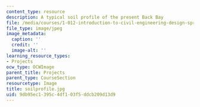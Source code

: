 ```yaml
---
content_type: resource
description: A typical soil profile of the present Back Bay
file: /media/courses/1-012-introduction-to-civil-engineering-design-spring-2002/9db95ec1395c4df103f5ddcb209d13d9_soilprofile.jpg
file_type: image/jpeg
image_metadata:
  caption: ''
  credit: ''
  image-alt: ''
learning_resource_types:
- Projects
ocw_type: OCWImage
parent_title: Projects
parent_type: CourseSection
resourcetype: Image
title: soilprofile.jpg
uid: 9db95ec1-395c-4df1-03f5-ddcb209d13d9
---
```

